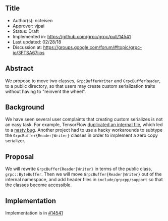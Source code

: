 Title
----
* Author(s): ncteisen
* Approver: vjpai
* Status: Draft
* Implemented in: https://github.com/grpc/grpc/pull/14541
* Last updated: 02/28/18
* Discussion at: https://groups.google.com/forum/#!topic/grpc-io/3FTSA67iios

## Abstract

We propose to move two classes, `GrpcBufferWriter` and `GrpcBufferReader`, to a public directory, so that users may create custom serialization traits without having to "reinvent the wheel".

## Background

We have seen several user complaints that creating custom serializes is not an easy task. For example, TensorFlow [duplicated an internal file](https://github.com/tensorflow/tensorflow/blob/master/tensorflow/core/distributed_runtime/rpc/grpc_serialization_traits.h), which led to a [nasty bug](https://github.com/grpc/grpc/issues/10161). Another project had to use a hacky workarounds to subtype the `GrpcBuffer{Reader|Writer}` classes in order to implement a zero copy serializer.

## Proposal

We will rewrite `GrpcBuffer{Reader|Writer}` in terms of the public class, `grpc::ByteBuffer`. Then we will move `GrpcBuffer{Reader|Writer}` out of the internal namespace, and add header files in `include/grpcpp/support` so that the classes become accessible.

## Implementation

Implementation is in [#14541](https://github.com/grpc/grpc/pull/14541)
